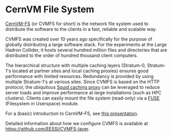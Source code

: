 CernVM File System
==================

[CernVM-FS](https://cernvm.cern.ch/portal/filesystem) (or CVMFS for short) is the network file system used to distribute the software to the clients in a fast, reliable and scalable way.

CVMFS was created over 10 years ago specifically for the purpose of globally distributing a large software stack. For the experiments at the Large Hadron Collider, it hosts several hundred million files and directories that are distributed to the order of hundred thousand client computers.

The hierarchical structure with multiple caching layers (Stratum-0, Stratum-1's located at partner sites and local caching proxies) ensures good performance with limited resources. Redundancy is provided by using multiple Stratum-1's at various sites. Since CVMFS is based on the HTTP protocol, the ubiquitous [Squid caching proxy](http://www.squid-cache.org/) can be leveraged to reduce server loads and improve performance at large installations (such as HPC clusters). Clients can easily mount the file system (read-only) via a [FUSE](https://en.wikipedia.org/wiki/Filesystem_in_Userspace) (Filesystem in Userspace) module.

For a (basic) introduction to CernVM-FS, see [this presentation](https://www.youtube.com/watch?v=MyYx-xaL36k).

Detailed information about how we configure CVMFS is available at https://github.com/EESSI/CVMFS-layer.
